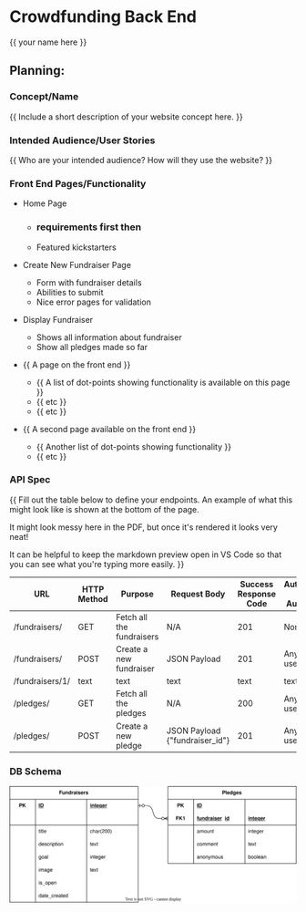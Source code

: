 # Crowdfunding Back End
{{ your name here }}

## Planning:
### Concept/Name
{{ Include a short description of your website concept here. }}

### Intended Audience/User Stories
{{ Who are your intended audience? How will they use the website? }}

### Front End Pages/Functionality
- Home Page
  - ### requirements first then
  - Featured kickstarters
- Create New Fundraiser Page
  - Form with fundraiser details
  - Abilities to submit
  - Nice error pages for validation
- Display Fundraiser
  - Shows all information about fundraiser
  - Show all pledges made so far

- {{ A page on the front end }}
    - {{ A list of dot-points showing functionality is available on this page }}
    - {{ etc }}
    - {{ etc }}
- {{ A second page available on the front end }}
    - {{ Another list of dot-points showing functionality }}
    - {{ etc }}

### API Spec
{{ Fill out the table below to define your endpoints. An example of what this might look like is shown at the bottom of the page. 

It might look messy here in the PDF, but once it's rendered it looks very neat! 

It can be helpful to keep the markdown preview open in VS Code so that you can see what you're typing more easily. }}

| URL | HTTP Method | Purpose | Request Body | Success Response Code | Authentication / Authorisation | 
| --- | ----------- | ------- | ------------ | --------------------- | ------------------ |
|/fundraisers/ | GET | Fetch all the fundraisers | N/A | 201 | None | |/ fundraisers | POST | Create a new fundraiser | JSON Payload | 201 | Any logged in user |
|/fundraisers/ | POST | Create a new fundraiser | JSON Payload | 201 | Any logged in user |
|/fundraisers/1/ | text | text | text | text | text |
|/pledges/ | GET | Fetch all the pledges | N/A | 200 | Any logged in user |
|/pledges/ | POST | Create a new pledge | JSON Payload {"fundraiser_id"} | 201 | Any logged in user |



### DB Schema
![](database.drawio.svg)
